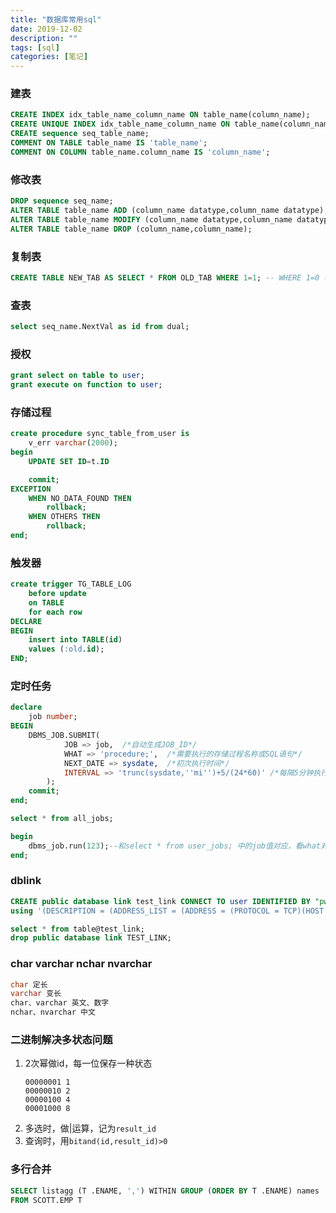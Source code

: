 ```yaml
---
title: "数据库常用sql"
date: 2019-12-02
description: ""
tags: [sql]
categories: [笔记]
---
```


### 建表
```sql
CREATE INDEX idx_table_name_column_name ON table_name(column_name);
CREATE UNIQUE INDEX idx_table_name_column_name ON table_name(column_name);
CREATE sequence seq_table_name;
COMMENT ON TABLE table_name IS 'table_name';
COMMENT ON COLUMN table_name.column_name IS 'column_name';
```
### 修改表
```sql
DROP sequence seq_name;
ALTER TABLE table_name ADD (column_name datatype,column_name datatype);
ALTER TABLE table_name MODIFY (column_name datatype,column_name datatype);
ALTER TABLE table_name DROP (column_name,column_name);
```
### 复制表
```sql
CREATE TABLE NEW_TAB AS SELECT * FROM OLD_TAB WHERE 1=1; -- WHERE 1=0 不复制数据
```
### 查表
```sql
select seq_name.NextVal as id from dual;
```
### 授权
```sql
grant select on table to user;
grant execute on function to user;
```
### 存储过程
```sql
create procedure sync_table_from_user is
    v_err varchar(2000);
begin
    UPDATE SET ID=t.ID

    commit;
EXCEPTION
    WHEN NO_DATA_FOUND THEN
        rollback;
    WHEN OTHERS THEN
        rollback;
end;
```
### 触发器
```sql
create trigger TG_TABLE_LOG
    before update
    on TABLE
    for each row
DECLARE
BEGIN
    insert into TABLE(id)
    values (:old.id);
END;
```
### 定时任务
```sql
declare
    job number;
BEGIN
    DBMS_JOB.SUBMIT(
            JOB => job,  /*自动生成JOB_ID*/
            WHAT => 'procedure;',  /*需要执行的存储过程名称或SQL语句*/
            NEXT_DATE => sysdate,  /*初次执行时间*/
            INTERVAL => 'trunc(sysdate,''mi'')+5/(24*60)' /*每隔5分钟执行一次*/
        );
    commit;
end;

select * from all_jobs;

begin
    dbms_job.run(123);--和select * from user_jobs; 中的job值对应，看what对应的过程
end;
```
### dblink
```sql
CREATE public database link test_link CONNECT TO user IDENTIFIED BY "pwd"
using '(DESCRIPTION = (ADDRESS_LIST = (ADDRESS = (PROTOCOL = TCP)(HOST = 127.0.0.1)(PORT = 1521)) ) (CONNECT_DATA = (SERVICE_NAME = LEE) ) )'; 

select * from table@test_link; 
drop public database link TEST_LINK;
```
### char varchar nchar nvarchar
```sql
char 定长
varchar 变长
char、varchar 英文、数字
nchar、nvarchar 中文
```
### 二进制解决多状态问题
1. 2次幂做id，每一位保存一种状态
    ```
    00000001 1
    00000010 2
    00000100 4
    00001000 8
    ```
2. 多选时，做|运算，记为`result_id`
3. 查询时，用`bitand(id,result_id)>0`

### 多行合并
```sql
SELECT listagg (T .ENAME, ',') WITHIN GROUP (ORDER BY T .ENAME) names
FROM SCOTT.EMP T
```